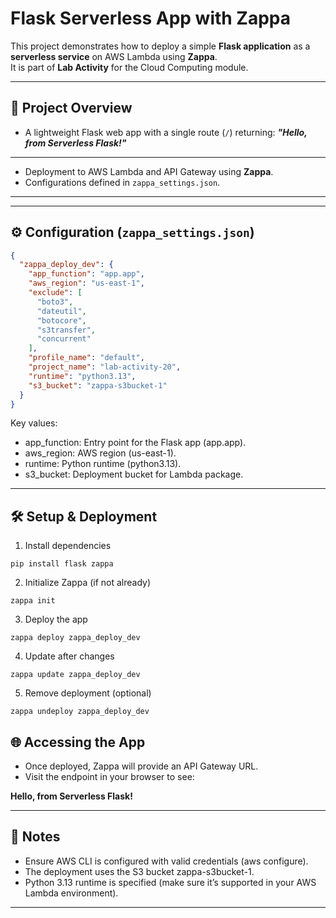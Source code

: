 # Flask Serverless App with Zappa

This project demonstrates how to deploy a simple **Flask application** as a **serverless service** on AWS Lambda using **Zappa**.  
It is part of **Lab Activity** for the Cloud Computing module.

---

## 🚀 Project Overview
- A lightweight Flask web app with a single route (`/`) returning:
 ***"Hello, from Serverless Flask!"***

---

- Deployment to AWS Lambda and API Gateway using **Zappa**.
- Configurations defined in `zappa_settings.json`.

---

---

## ⚙️ Configuration (`zappa_settings.json`)

```json
{
  "zappa_deploy_dev": {
    "app_function": "app.app",
    "aws_region": "us-east-1",
    "exclude": [
      "boto3",
      "dateutil",
      "botocore",
      "s3transfer",
      "concurrent"
    ],
    "profile_name": "default",
    "project_name": "lab-activity-20",
    "runtime": "python3.13",
    "s3_bucket": "zappa-s3bucket-1"
  }
}

```

Key values:

- app_function: Entry point for the Flask app (app.app).
- aws_region: AWS region (us-east-1).
- runtime: Python runtime (python3.13).
- s3_bucket: Deployment bucket for Lambda package.

---

## 🛠️ Setup & Deployment

1. Install dependencies
```
pip install flask zappa
```

2. Initialize Zappa (if not already)
```
zappa init
```

3. Deploy the app
```
zappa deploy zappa_deploy_dev
```

4. Update after changes
```
zappa update zappa_deploy_dev
```

5. Remove deployment (optional)
```
zappa undeploy zappa_deploy_dev
```

## 🌐 Accessing the App

- Once deployed, Zappa will provide an API Gateway URL.
- Visit the endpoint in your browser to see:

**Hello, from Serverless Flask!**

---

## 📌 Notes

- Ensure AWS CLI is configured with valid credentials (aws configure).
- The deployment uses the S3 bucket zappa-s3bucket-1.
- Python 3.13 runtime is specified (make sure it’s supported in your AWS Lambda environment).

---
